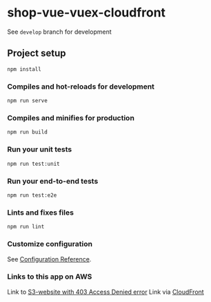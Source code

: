 # shop-vue-vuex-cloudfront

See `develop` branch for development

## Project setup
```
npm install
```

### Compiles and hot-reloads for development
```
npm run serve
```

### Compiles and minifies for production
```
npm run build
```

### Run your unit tests
```
npm run test:unit
```

### Run your end-to-end tests
```
npm run test:e2e
```

### Lints and fixes files
```
npm run lint
```

### Customize configuration
See [Configuration Reference](https://cli.vuejs.org/config/).

### Links to this app on AWS
Link to [S3-website with 403 Access Denied error](http://tutorial-ecommerce-app.s3-website-us-east-1.amazonaws.com/) 
Link via [CloudFront](https://d122b3125fg7ym.cloudfront.net/)
